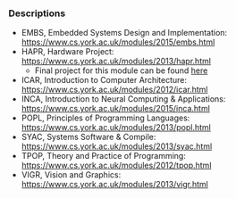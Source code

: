 ### Descriptions
* EMBS, Embedded Systems Design and Implementation: https://www.cs.york.ac.uk/modules/2015/embs.html
* HAPR, Hardware Project: https://www.cs.york.ac.uk/modules/2013/hapr.html
  * Final project for this module can be found [here](https://github.com/matzipan/hapr) 
* ICAR, Introduction to Computer Architecture: https://www.cs.york.ac.uk/modules/2012/icar.html
* INCA, Introduction to Neural Computing & Applications: https://www.cs.york.ac.uk/modules/2015/inca.html
* POPL, Principles of Programming Languages: https://www.cs.york.ac.uk/modules/2013/popl.html
* SYAC, Systems Software & Compile: https://www.cs.york.ac.uk/modules/2013/syac.html
* TPOP, Theory and Practice of Programming: https://www.cs.york.ac.uk/modules/2012/tpop.html
* VIGR, Vision and Graphics: https://www.cs.york.ac.uk/modules/2013/vigr.html
